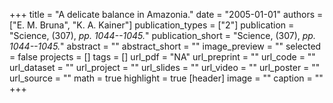 +++
title = "A delicate balance in Amazonia."
date = "2005-01-01"
authors = ["E. M. Bruna", "K. A. Kainer"]
publication_types = ["2"]
publication = "Science, (307), _pp. 1044--1045._"
publication_short = "Science, (307), _pp. 1044--1045._"
abstract = ""
abstract_short = ""
image_preview = ""
selected = false
projects = []
tags = []
url_pdf = "NA"
url_preprint = ""
url_code = ""
url_dataset = ""
url_project = ""
url_slides = ""
url_video = ""
url_poster = ""
url_source = ""
math = true
highlight = true
[header]
image = ""
caption = ""
+++
